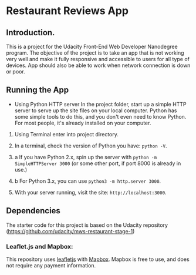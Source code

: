 # Restaurant Reviews App

## Introduction.

This is a project for the Udacity Front-End Web Developer
Nanodegree program. The objective of the project is to 
take an app that is not working very well and make it fully
responsive and accessible to users for all type of devices. 
App should also be able to work when network connection
is down or poor.


## Running the App

* Using Python HTTP server
In the project folder, start up a simple HTTP server to serve up the site files on your local computer. Python has some simple tools to do this, and you don't even need to know Python. For most people, it's already installed on your computer.

1. Using Terminal enter into project directory.

2. In a terminal, check the version of Python you have: `python -V`.

  2. a If you have Python 2.x, spin up the server with `python -m SimpleHTTPServer 3000` (or some other port, if port 8000 is already in use.)
  2. b For Python 3.x, you can use `python3 -m http.server 3000`.

3. With your server running, visit the site: `http://localhost:3000`.

## Dependencies

The starter code for this project is based on the Udacity repository
(https://github.com/udacity/mws-restaurant-stage-1)

### Leaflet.js and Mapbox:

This repository uses [leafletjs](https://leafletjs.com/) with [Mapbox](https://www.mapbox.com/). Mapbox is free to use, and does not require any payment information. 

